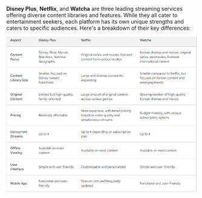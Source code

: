 **Disney Plus**, **Netflix**, and **Watcha** are three leading streaming services offering diverse content libraries and features. While they all cater to entertainment seekers, each platform has its own unique strengths and caters to specific audiences. Here's a breakdown of their key differences:

<img src="/assets/disney vs netflix vs watcha.png">